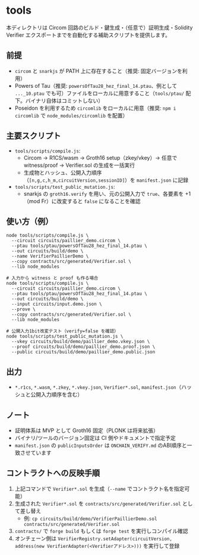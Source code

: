 # tools

本ディレクトリは Circom 回路のビルド・鍵生成・（任意で）証明生成・Solidity Verifier エクスポートまでを自動化する補助スクリプトを提供します。

## 前提
- `circom` と `snarkjs` が PATH 上に存在すること（推奨: 固定バージョンを利用）
- Powers of Tau（推奨: `powersOfTau28_hez_final_14.ptau`、例として `..._10.ptau` でも可）ファイルをローカルに用意すること（`tools/ptau/` 配下。バイナリ自体はコミットしない）
- Poseidon を利用するため `circomlib` をローカルに用意（推奨: `npm i circomlib` で `node_modules/circomlib` を配置）

## 主要スクリプト
- `tools/scripts/compile.js`:
  - Circom → R1CS/wasm → Groth16 setup（zkey/vkey）→ 任意で witness/proof → Verifier.sol の生成を一括実行
  - 生成物とハッシュ、公開入力順序（`[n,g,c,h_m,circuitVersion,sessionID]`）を `manifest.json` に記録
- `tools/scripts/test_public_mutation.js`:
  - snarkjs の `groth16.verify` を用い、元の公開入力で `true`、各要素を +1（mod Fr）に改変すると `false` になることを確認

## 使い方（例）
```
node tools/scripts/compile.js \
  --circuit circuits/paillier_demo.circom \
  --ptau tools/ptau/powersOfTau28_hez_final_14.ptau \
  --out circuits/build/demo \
  --name VerifierPaillierDemo \
  --copy contracts/src/generated/Verifier.sol \
  --lib node_modules

# 入力から witness と proof も作る場合
node tools/scripts/compile.js \
  --circuit circuits/paillier_demo.circom \
  --ptau tools/ptau/powersOfTau28_hez_final_14.ptau \
  --out circuits/build/demo \
  --input circuits/input.demo.json \
  --prove \
  --copy contracts/src/generated/Verifier.sol \
  --lib node_modules

# 公開入力1bit改変テスト（verify=false を確認）
node tools/scripts/test_public_mutation.js \
  --vkey circuits/build/demo/paillier_demo.vkey.json \
  --proof circuits/build/demo/paillier_demo.proof.json \
  --public circuits/build/demo/paillier_demo.public.json
```

## 出力
- `*.r1cs`, `*.wasm`, `*.zkey`, `*.vkey.json`, `Verifier*.sol`, `manifest.json`（ハッシュと公開入力順序を含む）

## ノート
- 証明体系は MVP として Groth16 固定（PLONK は将来拡張）
- バイナリ/ツールのバージョン固定は CI 側やドキュメントで指定予定
- `manifest.json` の `publicInputsOrder` は `ONCHAIN_VERIFY.md` のABI順序と一致させています

## コントラクトへの反映手順
1. 上記コマンドで `Verifier*.sol` を生成（`--name` でコントラクト名を指定可能）
2. 生成された `Verifier*.sol` を `contracts/src/generated/Verifier.sol` として差し替え
   - 例: `cp circuits/build/demo/VerifierPaillierDemo.sol contracts/src/generated/Verifier.sol`
3. `contracts/` で `forge build` もしくは `forge test` を実行しコンパイル確認
4. オンチェーン側は `VerifierRegistry.setAdapter(circuitVersion, address(new VerifierAdapter(<Verifierアドレス>)))` を実行して登録
